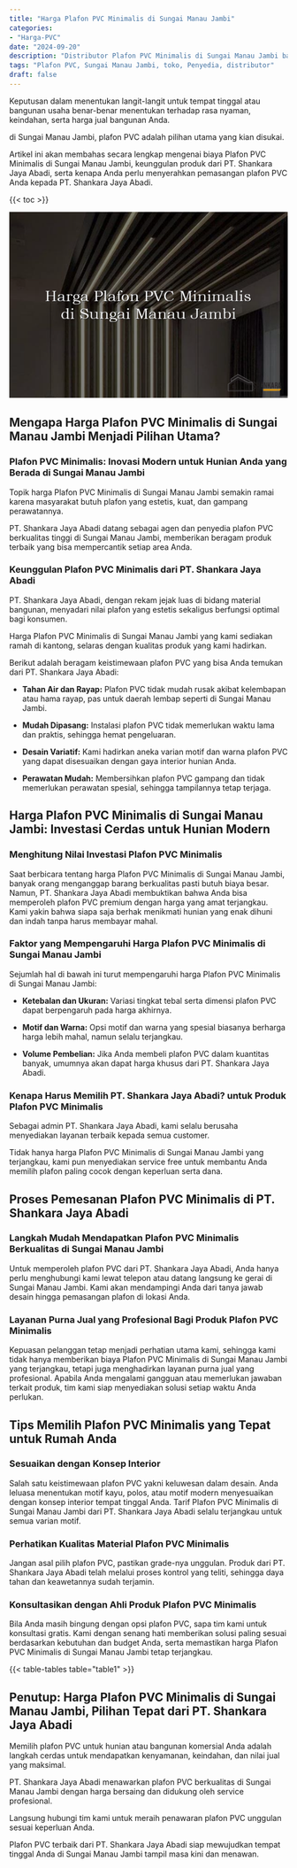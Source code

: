 ```yaml
---
title: "Harga Plafon PVC Minimalis di Sungai Manau Jambi"
categories: 
- "Harga-PVC"
date: "2024-09-20"
description: "Distributor Plafon PVC Minimalis di Sungai Manau Jambi bagi hunian, kantor, dan ritel. Produk berkualitas, beragam motif, pilihan warna menarik, dengan layanan pemasangan dikerjakan oleh tenaga ahli ahli dan kepastian resmi!|Layanan distribusi Plafon PVC Minimalis di Sungai Manau Jambi untuk kebutuhan tempat tinggal, kantor, maupun ritel, dengan material unggulan dan pemasangan oleh tim berpengalaman serta garansi resmi.|Solusi Plafon PVC Minimalis di Sungai Manau Jambi yang terbukti bagi rumah, office, dan ritel, bersama material unggulan dan instalasi ditangani oleh teknisi berpengalaman dan garansi resmi.|Distribusi Plafon PVC Minimalis di Sungai Manau Jambi untuk hunian, perkantoran, dan gerai, beserta panel berkualitas dan penempatan ditangani oleh tenaga ahli profesional, lengkap dengan garansi resmi.}"
tags: "Plafon PVC, Sungai Manau Jambi, toko, Penyedia, distributor"
draft: false
---
```


Keputusan dalam menentukan langit-langit untuk tempat tinggal atau bangunan usaha benar-benar menentukan terhadap rasa nyaman, keindahan, serta harga jual bangunan Anda.

di Sungai Manau Jambi, plafon PVC adalah pilihan utama yang kian disukai.

Artikel ini akan membahas secara lengkap mengenai biaya Plafon PVC Minimalis di Sungai Manau Jambi, keunggulan produk dari PT. Shankara Jaya Abadi, serta kenapa Anda perlu menyerahkan pemasangan plafon PVC Anda kepada PT. Shankara Jaya Abadi.

{{< toc >}}

![Harga Plafon PVC Minimalis di Sungai Manau Jambi](/images/Harga-PVC/Harga-Plafon-PVC-Minimalis-di-Sungai-Manau-Jambi.png)


## Mengapa Harga Plafon PVC Minimalis di Sungai Manau Jambi Menjadi Pilihan Utama?

### Plafon PVC Minimalis: Inovasi Modern untuk Hunian Anda yang Berada di Sungai Manau Jambi

Topik harga Plafon PVC Minimalis di Sungai Manau Jambi semakin ramai karena masyarakat butuh plafon yang estetis, kuat, dan gampang perawatannya.

PT. Shankara Jaya Abadi datang sebagai agen dan penyedia plafon PVC berkualitas tinggi di Sungai Manau Jambi, memberikan beragam produk terbaik yang bisa mempercantik setiap area Anda.

### Keunggulan Plafon PVC Minimalis dari PT. Shankara Jaya Abadi

PT. Shankara Jaya Abadi, dengan rekam jejak luas di bidang material bangunan, menyadari nilai plafon yang estetis sekaligus berfungsi optimal bagi konsumen.

Harga Plafon PVC Minimalis di Sungai Manau Jambi yang kami sediakan ramah di kantong, selaras dengan kualitas produk yang kami hadirkan.

Berikut adalah beragam keistimewaan plafon PVC yang bisa Anda temukan dari PT. Shankara Jaya Abadi:

- **Tahan Air dan Rayap:** Plafon PVC tidak mudah rusak akibat kelembapan atau hama rayap, pas untuk daerah lembap seperti di Sungai Manau Jambi.

- **Mudah Dipasang:** Instalasi plafon PVC tidak memerlukan waktu lama dan praktis, sehingga hemat pengeluaran.

- **Desain Variatif:** Kami hadirkan aneka varian motif dan warna plafon PVC yang dapat disesuaikan dengan gaya interior hunian Anda.

- **Perawatan Mudah:** Membersihkan plafon PVC gampang dan tidak memerlukan perawatan spesial, sehingga tampilannya tetap terjaga.

## Harga Plafon PVC Minimalis di Sungai Manau Jambi: Investasi Cerdas untuk Hunian Modern

### Menghitung Nilai Investasi Plafon PVC Minimalis

Saat berbicara tentang harga Plafon PVC Minimalis di Sungai Manau Jambi, banyak orang menganggap barang berkualitas pasti butuh biaya besar. Namun, PT. Shankara Jaya Abadi membuktikan bahwa Anda bisa memperoleh plafon PVC premium dengan harga yang amat terjangkau. Kami yakin bahwa siapa saja berhak menikmati hunian yang enak dihuni dan indah tanpa harus membayar mahal.

### Faktor yang Mempengaruhi Harga Plafon PVC Minimalis di Sungai Manau Jambi

Sejumlah hal di bawah ini turut mempengaruhi harga Plafon PVC Minimalis di Sungai Manau Jambi:

- **Ketebalan dan Ukuran:** Variasi tingkat tebal serta dimensi plafon PVC dapat berpengaruh pada harga akhirnya.

- **Motif dan Warna:** Opsi motif dan warna yang spesial biasanya berharga harga lebih mahal, namun selalu terjangkau.

- **Volume Pembelian:** Jika Anda membeli plafon PVC dalam kuantitas banyak, umumnya akan dapat harga khusus dari PT. Shankara Jaya Abadi.

### Kenapa Harus Memilih PT. Shankara Jaya Abadi? untuk Produk Plafon PVC Minimalis

Sebagai admin PT. Shankara Jaya Abadi, kami selalu berusaha menyediakan layanan terbaik kepada semua customer.

Tidak hanya harga Plafon PVC Minimalis di Sungai Manau Jambi yang terjangkau, kami pun menyediakan service free untuk membantu Anda memilih plafon paling cocok dengan keperluan serta dana.

## Proses Pemesanan Plafon PVC Minimalis di PT. Shankara Jaya Abadi

### Langkah Mudah Mendapatkan Plafon PVC Minimalis Berkualitas di Sungai Manau Jambi

Untuk memperoleh plafon PVC dari PT. Shankara Jaya Abadi, Anda hanya perlu menghubungi kami lewat telepon atau datang langsung ke gerai di Sungai Manau Jambi. Kami akan mendampingi Anda dari tanya jawab desain hingga pemasangan plafon di lokasi Anda.

### Layanan Purna Jual yang Profesional Bagi Produk Plafon PVC Minimalis

Kepuasan pelanggan tetap menjadi perhatian utama kami, sehingga kami tidak hanya memberikan biaya Plafon PVC Minimalis di Sungai Manau Jambi yang terjangkau, tetapi juga menghadirkan layanan purna jual yang profesional. Apabila Anda mengalami gangguan atau memerlukan jawaban terkait produk, tim kami siap menyediakan solusi setiap waktu Anda perlukan.

## Tips Memilih Plafon PVC Minimalis yang Tepat untuk Rumah Anda

### Sesuaikan dengan Konsep Interior

Salah satu keistimewaan plafon PVC yakni keluwesan dalam desain. Anda leluasa menentukan motif kayu, polos, atau motif modern menyesuaikan dengan konsep interior tempat tinggal Anda. Tarif Plafon PVC Minimalis di Sungai Manau Jambi dari PT. Shankara Jaya Abadi selalu terjangkau untuk semua varian motif.

### Perhatikan Kualitas Material Plafon PVC Minimalis

Jangan asal pilih plafon PVC, pastikan grade-nya unggulan. Produk dari PT. Shankara Jaya Abadi telah melalui proses kontrol yang teliti, sehingga daya tahan dan keawetannya sudah terjamin.

### Konsultasikan dengan Ahli Produk Plafon PVC Minimalis

Bila Anda masih bingung dengan opsi plafon PVC, sapa tim kami untuk konsultasi gratis. Kami dengan senang hati memberikan solusi paling sesuai berdasarkan kebutuhan dan budget Anda, serta memastikan harga Plafon PVC Minimalis di Sungai Manau Jambi tetap terjangkau.

{{< table-tables table="table1" >}}

## Penutup: Harga Plafon PVC Minimalis di Sungai Manau Jambi, Pilihan Tepat dari PT. Shankara Jaya Abadi

Memilih plafon PVC untuk hunian atau bangunan komersial Anda adalah langkah cerdas untuk mendapatkan kenyamanan, keindahan, dan nilai jual yang maksimal.

PT. Shankara Jaya Abadi menawarkan plafon PVC berkualitas di Sungai Manau Jambi dengan harga bersaing dan didukung oleh service profesional.

Langsung hubungi tim kami untuk meraih penawaran plafon PVC unggulan sesuai keperluan Anda.

Plafon PVC terbaik dari PT. Shankara Jaya Abadi siap mewujudkan tempat tinggal Anda di Sungai Manau Jambi tampil masa kini dan menawan.